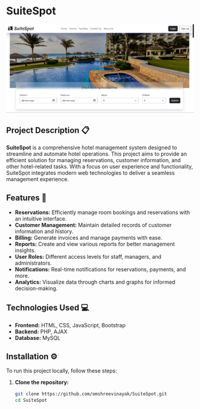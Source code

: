 # SuiteSpot

![Thumbnail](./public/thumbnail.jpg)

## Project Description 📋
**SuiteSpot** is a comprehensive hotel management system designed to streamline and automate hotel operations. This project aims to provide an efficient solution for managing reservations, customer information, and other hotel-related tasks. With a focus on user experience and functionality, SuiteSpot integrates modern web technologies to deliver a seamless management experience.

## Features 🌟
- **Reservations:** Efficiently manage room bookings and reservations with an intuitive interface.
- **Customer Management:** Maintain detailed records of customer information and history.
- **Billing:** Generate invoices and manage payments with ease.
- **Reports:** Create and view various reports for better management insights.
- **User Roles:** Different access levels for staff, managers, and administrators.
- **Notifications:** Real-time notifications for reservations, payments, and more.
- **Analytics:** Visualize data through charts and graphs for informed decision-making.

## Technologies Used 💻
- **Frontend:** HTML, CSS, JavaScript, Bootstrap
- **Backend:** PHP, AJAX
- **Database:** MySQL

## Installation ⚙️
To run this project locally, follow these steps:

1. **Clone the repository:**
   ```bash
   git clone https://github.com/omshreevinayak/SuiteSpot.git
   cd SuiteSpot
